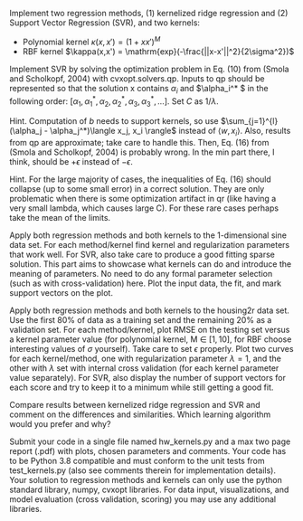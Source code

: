 Implement two regression methods, (1) kernelized ridge regression and (2) Support Vector Regression (SVR), and two kernels:

- Polynomial kernel $\kappa(x,x') = (1 + xx')^M$
- RBF kernel $\kappa(x,x') = \mathrm{exp}(-\frac{||x-x'||^2}{2\sigma^2})$

Implement SVR by solving the optimization problem in Eq. (10) from (Smola and Scholkopf, 2004) with cvxopt.solvers.qp. Inputs to qp should be represented so that the solution x contains $\alpha_i$ and $\alpha_i^* $ in the following order: $[\alpha_1, \alpha_1^*, \alpha_2, \alpha_2^*, \alpha_3, \alpha_3^*, \dots]$.
Set $C$ as $1/\lambda$.

Hint. Computation of $b$ needs to support kernels, so use $\sum_{j=1}^{l}(\alpha_j - \alpha_j^*)\langle x_j, x_i \rangle$ instead of $\langle w, x_i \rangle$. Also, results from qp are approximate; take care to handle this. Then, Eq. (16) from (Smola and Scholkopf, 2004) is probably wrong. In the $\mathrm{min}$ part there, I think, should be $+\epsilon$ instead of $-\epsilon$.

Hint. For the large majority of cases, the inequalities of Eq. (16) should collapse (up to some small error) in a correct solution. They are only problematic when there is some optimization artifact in qr (like having a very small lambda, which causes large C). For these rare cases perhaps take the mean of the limits.

Apply both regression methods and both kernels to the 1-dimensional sine data set. For each method/kernel find kernel and regularization parameters that work well. For SVR, also take care to produce a good fitting sparse solution. This part aims to showcase what kernels can do and introduce the meaning of parameters. No need to do any formal parameter selection (such as with cross-validation) here. Plot the input data, the fit, and mark support vectors on the plot.

Apply both regression methods and both kernels to the housing2r data set. Use the first 80% of data as a training set and the remaining 20% as a validation set. For each method/kernel, plot RMSE on the testing set versus a kernel parameter value (for polynomial kernel, M $\in$ $[1, 10]$, for RBF choose interesting values of $\sigma$ yourself). Take care to set $\epsilon$ properly. Plot two curves for each kernel/method, one with regularization parameter $\lambda=1$, and the other with $\lambda$ set with internal cross validation (for each kernel parameter value separately). For SVR, also display the number of support vectors for each score and try to keep it to a minimum while still getting a good fit.

Compare results between kernelized ridge regression and SVR and comment on the differences and similarities. Which learning algorithm would you prefer and why?

Submit your code in a single file named hw_kernels.py and a max two page report (.pdf) with plots, chosen parameters and comments. Your code has to be Python 3.8 compatible and must conform to the unit tests from test_kernels.py (also see comments therein for implementation details). Your solution to regression methods and kernels can only use the python standard library, numpy, cvxopt libraries. For data input, visualizations, and model evaluation (cross validation, scoring) you may use any additional libraries.
